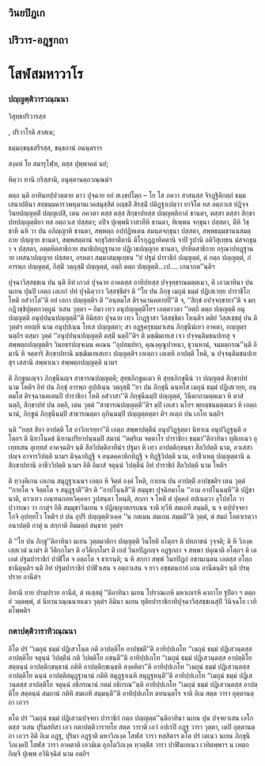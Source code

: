 <h2>วินยปิฎเก</h2>
<h2>ปริวาร-อฎฺฐกถา</h2>
<h1>โสฬสมหาวาโร</h1>
<h3>ปญฺญตฺติวารวณฺณนา</h3>
<p>
วิสุทฺธปริวารสฺส  
  
  
, ปริวาโรติ สาสเน;  
  
ธมฺมกฺขนฺธสรีรสฺส, ขนฺธกานํ อนนฺตราฯ  
</p>
  
<p>
สงฺคหํ โย สมารุโฬฺห, ตสฺส ปุพฺพาคตํ นยํ;  
  
หิตฺวา ทานิ กริสฺสามิ, อนุตฺตานตฺถวณฺณนํฯ  
</p>
  
<p> ตตฺถ  นฺติ อาทินยปฺปวตฺตาย ตาว ปุจฺฉาย อยํ สเงฺขปโตฺถ – โย โส ภควา สาสนสฺส จิรฎฺฐิติกตฺถํ ธมฺมเสนาปตินา สทฺธมฺมคารวพหุมานเวคสมุสฺสิตํ อญฺชลิํ สิรสฺมิํ ปติฎฺฐาเปตฺวา ยาจิโต ทส อตฺถวเส ปฎิจฺจ วินยปญฺญตฺติํ ปญฺญเปสิ, เตน ภควตา ตสฺส ตสฺส สิกฺขาปทสฺส ปญฺญตฺติกาลํ ชานตา, ตสฺสา ตสฺสา สิกฺขาปทปญฺญตฺติยา ทส อตฺถวเส ปสฺสตา; อปิจ ปุเพฺพนิวาสาทีหิ ชานตา, ทิเพฺพน จกฺขุนา ปสฺสตา, ตีหิ วิชฺชาหิ ฉหิ วา ปน อภิญฺญาหิ ชานตา, สพฺพตฺถ อปฺปฎิหเตน สมนฺตจกฺขุนา ปสฺสตา, สพฺพธมฺมชานนสมตฺถาย ปญฺญาย ชานตา, สพฺพสตฺตานํ จกฺขุวิสยาตีตานิ ติโรกุฎฺฎาทิคตานิ จาปิ รูปานิ อติวิสุเทฺธน มํสจกฺขุนา จ ปสฺสตา, อตฺตหิตสาธิกาย สมาธิปทฎฺฐานาย ปฎิเวธปญฺญาย ชานตา, ปรหิตสาธิกาย กรุณาปทฎฺฐานาย  เทสนาปญฺญาย ปสฺสตา, อรหตา สมฺมาสมฺพุเทฺธน ‘‘ยํ ปฐมํ ปาราชิกํ ปญฺญตฺตํ, ตํ กตฺถ ปญฺญตฺตํ, กํ อารพฺภ ปญฺญตฺตํ, กิสฺมิํ วตฺถุสฺมิํ ปญฺญตฺตํ, อตฺถิ ตตฺถ ปญฺญตฺติ…เป.… เกนาภต’’นฺติฯ</p>


<p> ปุจฺฉาวิสฺสชฺชเน  ปน นฺติ อิทํ เกวลํ ปุจฺฉาย อาคตสฺส อาทิปทสฺส ปจฺจุทฺธรณมตฺตเมว, ติ เอวมาทินา ปน นเยน ปุนปิ เอตฺถ เอเกกํ ปทํ ปุจฺฉิตฺวาว วิสฺสชฺชิตํฯ ติ ‘‘โย ปน ภิกฺขุ เมถุนํ ธมฺมํ ปฎิเสเวยฺย ปาราชิโก โหติ อสํวาโส’’ติ อยํ เอกา ปญฺญตฺติฯ ติ ‘‘อนฺตมโส ติรจฺฉานคตายปี’’ติ จ, ‘‘สิกฺขํ อปจฺจกฺขายา’’ติ จ มกฺกฎิวชฺชิปุตฺตกวตฺถูนํ วเสน วุตฺตา – อิมา เทฺว อนุปญฺญตฺติโยฯ เอตฺตาวตา ‘‘อตฺถิ ตตฺถ ปญฺญตฺติ อนุปญฺญตฺติ อนุปฺปนฺนปญฺญตฺตี’’ติ อิมิสฺสา ปุจฺฉาย เทฺว โกฎฺฐาสา วิสฺสชฺชิตา โหนฺติฯ ตติยํ วิสฺสเชฺชตุํ ปน ติ วุตฺตํฯ อยญฺหิ  นาม อนุปฺปเนฺน โทเส ปญฺญตฺตา; สา อฎฺฐครุธมฺมวเสน ภิกฺขุนีนํเยว อาคตา, อญฺญตฺร นตฺถิฯ ตสฺมา วุตฺตํ ‘‘อนุปฺปนฺนปญฺญตฺติ ตสฺมิํ นตฺถี’’ติฯ ติ มชฺฌิมเทเส เจว ปจฺจนฺติมชนปเทสุ จ สพฺพตฺถปญฺญตฺติฯ วินยธรปญฺจเมน คเณน ‘‘อุปสมฺปทา, คุณงฺคุณูปาหนา, ธุวนหานํ, จมฺมตฺถรณ’’นฺติ อิมานิ หิ จตฺตาริ สิกฺขาปทานิ มชฺฌิมเทเสเยว ปญฺญตฺติฯ เอเตฺถว เอเตหิ อาปตฺติ โหติ, น ปจฺจนฺติมชนปเทสุฯ เสสานิ สพฺพาเนว สพฺพตฺถปญฺญตฺติ นามฯ</p>


<p>ติ  ภิกฺขูนเญฺจว ภิกฺขุนีนญฺจ สาธารณปญฺญตฺติ; สุทฺธภิกฺขูนเมว หิ สุทฺธภิกฺขุนีนํ วา ปญฺญตฺตํ สิกฺขาปทํ  นาม โหติฯ อิทํ ปน ภิกฺขุํ อารพฺภ อุปฺปเนฺน วตฺถุสฺมิํ ‘‘ยา ปน ภิกฺขุนี ฉนฺทโส เมถุนํ ธมฺมํ ปฎิเสเวยฺย, อนฺตมโส ติรจฺฉานคเตนปิ ปาราชิกา โหติ อสํวาสา’’ติ ภิกฺขุนีนมฺปิ  ปญฺญตฺตํ, วินีตกถามตฺตเมว หิ ตาสํ นตฺถิ, สิกฺขาปทํ ปน อตฺถิ, เตน วุตฺตํ ‘‘สาธารณปญฺญตฺตี’’ติฯ มฺปิ เอเสว นโยฯ พฺยญฺชนมตฺตเมว หิ เอตฺถ นานํ, ภิกฺขูนํ ภิกฺขุนีนมฺปิ สาธารณตฺตา  อุภินฺนมฺปิ ปญฺญตฺตตฺตา ติฯ อเตฺถ ปน เภโท นตฺถิฯ</p>


<p>นฺติ ‘‘ยสฺส สิยา อาปตฺติ โส อาวิกเรยฺยา’’ติ เอตฺถ สพฺพาปตฺตีนํ อนุปวิฎฺฐตฺตา  นิทาเน อนุปวิฎฺฐนฺติ อโตฺถฯ ติ นิทาโนคธํ นิทานปริยาปนฺนมฺปิ สมานํ ‘‘ตตฺริเม จตฺตาโร  ปาราชิกา ธมฺมา’’ติอาทินา ทุติเยเนว อุเทฺทเสน อุเทฺทสํ อาคจฺฉติฯ นฺติ สีลวิปตฺติอาทีนํฯ ปฐมา หิ เทฺว อาปตฺติกฺขนฺธา สีลวิปตฺติ นาม, อวเสสา ปญฺจ อาจารวิปตฺติ นามฯ มิจฺฉาทิฎฺฐิ จ อนฺตคฺคาหิกทิฎฺฐิ จ ทิฎฺฐิวิปตฺติ นาม, อาชีวเหตุ ปญฺญตฺตานิ ฉ สิกฺขาปทานิ อาชีววิปตฺติ นามฯ อิติ อิมาสํ จตุนฺนํ วิปตฺตีนํ อิทํ ปาราชิกํ สีลวิปตฺติ นาม โหติฯ</p>


<p>ติ ทฺวงฺคิเกน เอเกน สมุฎฺฐาเนนฯ เอตฺถ หิ จิตฺตํ องฺคํ โหติ, กาเยน ปน อาปตฺติํ อาปชฺชติฯ เตน วุตฺตํ ‘‘กายโต จ จิตฺตโต จ สมุฎฺฐาตี’’ติฯ ติ ‘‘อาปโนฺนสี’’ติ สมฺมุขา ปุจฺฉิยมาโน ‘‘อาม อาปโนฺนมฺหี’’ติ ปฎิชานาติ, ตาวเทว ภณฺฑนกลหวิคฺคหา วูปสนฺตา โหนฺติ, สกฺกา จ โหติ ตํ ปุคฺคลํ อปเนตฺวา อุโปสโถ วา ปวารณา วา กาตุํฯ อิติ สมฺมุขาวินเยน จ ปฎิญฺญาตกรเณน จาติ ทฺวีหิ สมเถหิ สมฺมติ, น จ ตปฺปจฺจยา โกจิ อุปทฺทโว โหติฯ ยํ ปน อุปริ ปญฺญตฺติวเคฺค ‘‘น กตเมน สมเถน สมฺมตี’’ติ วุตฺตํ, ตํ สมถํ โอตาเรตฺวา อนาปตฺติ กาตุํ น สกฺกาติ อิมมตฺถํ สนฺธาย วุตฺตํฯ</p>


<p>ติ ‘‘โย ปน ภิกฺขู’’ติอาทินา นเยน วุตฺตมาติกา ปญฺญตฺติ วินโยติ อโตฺถฯ ติ ปทภาชนํ วุจฺจติ; ติ หิ วิภงฺคเสฺสเวตํ นามํฯ ติ  วีติกฺกโมฯ ติ อวีติกฺกโมฯ ติ เยสํ วินยปิฎกญฺจ อฎฺฐกถา จ สพฺพา ปคุณาติ อโตฺถฯ ติ เต เอตํ ปฐมปาราชิกํ  ปาฬิโต จ อตฺถโต จ ธาเรนฺติ; น หิ สกฺกา สพฺพํ วินยปิฎกํ อชานเนฺตน เอตสฺส อโตฺถ ชานิตุนฺติฯ นฺติ อิทํ ปฐมปาราชิกํ ปาฬิวเสน จ อตฺถวเสน จ ยาว อชฺชตนกาลํ เกน อานีตนฺติฯ นฺติ ปรมฺปราย อานีตํฯ</p>


<p> อิทานิ ยาย ปรมฺปราย อานีตํ, ตํ ทเสฺสตุํ ’’ติอาทินา นเยน โปราณเกหิ มหาเถเรหิ คาถาโย ฐปิตา ฯ ตตฺถ ยํ วตฺตพฺพํ, ตํ นิทานวณฺณนายเมว วุตฺตํฯ อิมินา นเยน ทุติยปาราชิกาทิปุจฺฉาวิสฺสชฺชเนสุปิ วินิจฺฉโย เวทิตโพฺพติฯ</p>

</p>


<h3>กตาปตฺติวาราทิวณฺณนา</h3>
<p> อิโต ปรํ ‘‘เมถุนํ ธมฺมํ ปฎิเสวโนฺต กติ อาปตฺติโย อาปชฺชตี’’ติ อาทิปฺปเภโท  ‘‘เมถุนํ ธมฺมํ ปฎิเสวนฺตสฺส อาปตฺติโย จตุนฺนํ วิปตฺตีนํ กติ วิปตฺติโย ภชนฺตี’’ติ อาทิปฺปเภโท  ‘‘เมถุนํ ธมฺมํ ปฎิเสวนฺตสฺส อาปตฺติโย สตฺตนฺนํ อาปตฺติกฺขนฺธานํ กติหิ อาปตฺติกฺขเนฺธหิ สงฺคหิตา’’ติ อาทิปฺปเภโท  ‘‘เมถุนํ ธมฺมํ ปฎิเสวนฺตสฺส อาปตฺติโย ฉนฺนํ อาปตฺติสมุฎฺฐานานํ กติหิ สมุฎฺฐาเนหิ สมุฎฺฐหนฺตี’’ติ อาทิปฺปเภโท  ‘‘เมถุนํ ธมฺมํ ปฎิเสวนฺตสฺส อาปตฺติโย จตุนฺนํ อธิกรณานํ กตมํ อธิกรณ’’นฺติ อาทิปฺปเภโท  ‘‘เมถุนํ ธมฺมํ ปฎิเสวนฺตสฺส อาปตฺติโย สตฺตนฺนํ สมถานํ กติหิ สมเถหิ สมฺมนฺตี’’ติ อาทิปฺปเภโท  ตทนนฺตโร  จาติ อิเม สตฺต วารา อุตฺตานตฺถา เอวฯ</p>


<p> ตโต ปรํ ‘‘เมถุนํ ธมฺมํ ปฎิเสวนปจฺจยา ปาราชิกํ กตฺถ ปญฺญตฺต’’นฺติอาทินา นเยน ปุน ปจฺจยวเสน เอโก  ตสฺส วเสน ปุริมสทิสา เอว กตาปตฺติวาราทโย สตฺต วาราติ เอวํ อปเรปิ อฎฺฐ วารา วุตฺตา, เตปิ อุตฺตานตฺถา เอวฯ อิติ อิเม อฎฺฐ, ปุริมา อฎฺฐาติ มหาวิภเงฺค โสฬส วารา ทสฺสิตาฯ ตโต ปรํ เตเนว นเยน ภิกฺขุนิวิภเงฺคปิ  โสฬส วารา อาคตาติ เอวมิเม อุภโตวิภเงฺค ทฺวตฺติํส วารา ปาฬินเยเนว  เวทิตพฺพาฯ น เหตฺถ กิญฺจิ ปุเพฺพ อวินิจฺฉิตํ นาม อตฺถิฯ</p>

</p>

</p>





